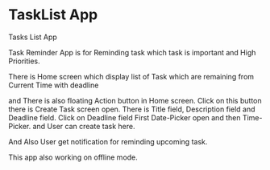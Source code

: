 # TaskList App
Tasks List App

Task Reminder App is for Reminding task which task is important and High Priorities.

There is Home screen which display list of Task which are remaining from Current Time with deadline

and There is also floating Action button in Home screen. Click on this button there is Create Task screen open. There is Title field, Description field and Deadline field. Click on Deadline field First Date-Picker open and then Time-Picker. and User can create task here.

And Also User get notification for reminding upcoming task.

This app also working on offline mode.
